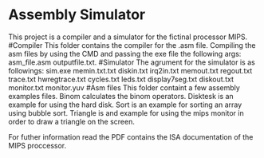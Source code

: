 # Assembly Simulator
This project is a compiler and a simulator for the fictinal processor MIPS.
#Compiler
This folder contains the compiler for the .asm file. Compiling the asm files by using the CMD and passing the exe file the following args: asm_file.asm outputfile.txt.
#Simulator
The agrument for the simulator is as followings:
sim.exe memin.txt.txt diskin.txt irq2in.txt memout.txt regout.txt trace.txt hwregtrace.txt cycles.txt leds.txt display7seg.txt diskout.txt monitor.txt monitor.yuv
#Asm files
This folder containt a few assembly examples files. Binom calculates the binom operators. Disktesk is an example for using the hard disk. Sort is an example for sorting an array using bubble sort. Triangle is and example for using the mips monitor in order to draw a triangle on the screen.

For futher information read the PDF contains the ISA documentation of the MIPS proccessor.
